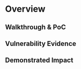 # Overview
<!--
**Please replace text in each section below**

No Rate Limiting on form SMS Triggering - Vulnerability Report

Resources:

- <https://www.owasp.org/index.php?title=OWASP_Periodic_Table_of_Vulnerabilities_-_Brute_Force_(Generic)_/_Insufficient_Anti-automation&setlang=en>
- <http://projects.webappsec.org/w/page/13246938/Insufficient%20Anti-automation>
-->

## Walkthrough & PoC
<!--
Provide a step-by-step walkthrough on how to access the vulnerable injection point, and how to exploit the vulnerability.
Adding a dot-pointed walkthrough with relevant screenshots will speed triage time and result in faster rewards!

Example:

1. Browse to the website <www.inscope.com/form>
1. Fill out the application installation form and add in our target SMS Number
1. Turn on our intercept proxy for the browser and submit the form
1. Send the request to intruder from the intercept proxy
1. Submit the request 100 times and wait 5 minutes
1. Check our target mobile, you will see our 100 SMS Messages being recieved to our target mobile number
-->

## Vulnerability Evidence
<!--
Your submission MUST include evidence of the vulnerability and not be theoretical in nature.

You must attach the request you are sending to trigger these SMS Messages, and the SMS you recieve to the target mobile number
-->

## Demonstrated Impact
<!--
This can enable an attacker to use this form to send spam to a target mobile number, cause service interuptions for the service provider, and could put the SMS Number on a spam list.
--> 
